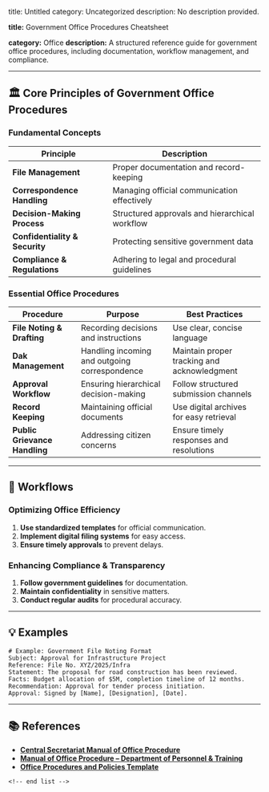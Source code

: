 title: Untitled
category: Uncategorized
description: No description provided.

**title:** Government Office Procedures Cheatsheet

**category:** Office
**description:** A structured reference guide for government office procedures, including documentation, workflow management, and compliance.

---

## 🏛 **Core Principles of Government Office Procedures**

### **Fundamental Concepts**

| Principle                            | Description                                    |
| ------------------------------------ | ---------------------------------------------- |
| **File Management**            | Proper documentation and record-keeping        |
| **Correspondence Handling**    | Managing official communication effectively    |
| **Decision-Making Process**    | Structured approvals and hierarchical workflow |
| **Confidentiality & Security** | Protecting sensitive government data           |
| **Compliance & Regulations**   | Adhering to legal and procedural guidelines    |

### **Essential Office Procedures**

| Procedure                           | Purpose                                       | Best Practices                              |
| ----------------------------------- | --------------------------------------------- | ------------------------------------------- |
| **File Noting & Drafting**    | Recording decisions and instructions          | Use clear, concise language                 |
| **Dak Management**            | Handling incoming and outgoing correspondence | Maintain proper tracking and acknowledgment |
| **Approval Workflow**         | Ensuring hierarchical decision-making         | Follow structured submission channels       |
| **Record Keeping**            | Maintaining official documents                | Use digital archives for easy retrieval     |
| **Public Grievance Handling** | Addressing citizen concerns                   | Ensure timely responses and resolutions     |

---

## 🔄 **Workflows**

### **Optimizing Office Efficiency**

1. **Use standardized templates** for official communication.
2. **Implement digital filing systems** for easy access.
3. **Ensure timely approvals** to prevent delays.

### **Enhancing Compliance & Transparency**

1. **Follow government guidelines** for documentation.
2. **Maintain confidentiality** in sensitive matters.
3. **Conduct regular audits** for procedural accuracy.

---

## 💡 **Examples**

```plaintext
# Example: Government File Noting Format
Subject: Approval for Infrastructure Project  
Reference: File No. XYZ/2025/Infra  
Statement: The proposal for road construction has been reviewed.  
Facts: Budget allocation of $5M, completion timeline of 12 months.  
Recommendation: Approval for tender process initiation.  
Approval: Signed by [Name], [Designation], [Date].  
```

---

## 📚 **References**

- **[Central Secretariat Manual of Office Procedure](https://darpg.gov.in/sites/default/files/CSMOP_0_0.pdf)**
- **[Manual of Office Procedure – Department of Personnel &amp; Training](https://dopt.gov.in/acts/manual-office-procedure)**
- **[Office Procedures and Policies Template](https://www.template.net/edit-online/469234/office-procedures-and-policies)**

```
<!-- end list -->
```